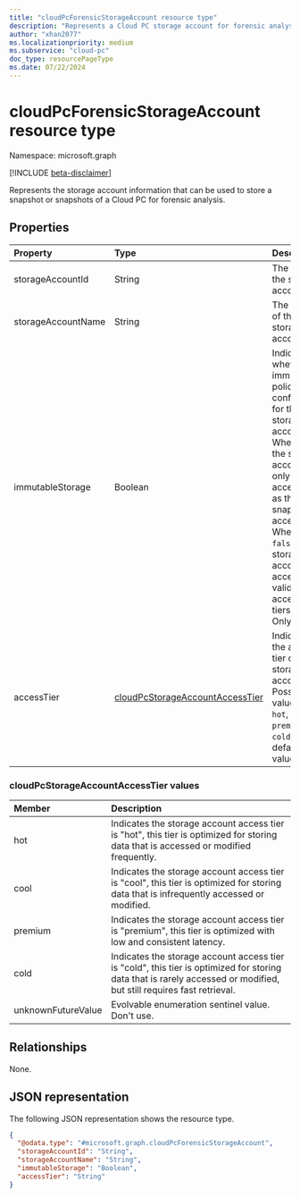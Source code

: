 ```yaml
---
title: "cloudPcForensicStorageAccount resource type"
description: "Represents a Cloud PC storage account for forensic analysis."
author: "xhan2077"
ms.localizationpriority: medium
ms.subservice: "cloud-pc"
doc_type: resourcePageType
ms.date: 07/22/2024
---
```


# cloudPcForensicStorageAccount resource type

Namespace: microsoft.graph

[!INCLUDE [beta-disclaimer](../../includes/beta-disclaimer.md)]

Represents the storage account information that can be used to store a snapshot or snapshots of a Cloud PC for forensic analysis.

## Properties
|Property|Type|Description|
|:---|:---|:---|
|storageAccountId|String|The ID of the storage account.|
|storageAccountName|String|The name of the storage account.|
|immutableStorage|Boolean|Indicates whether immutability policies are configured for the storage account. When `true`, the storage account only accepts `hot` as the snapshot access tier. When `false`, the storage account accepts all valid access tiers. Read-Only.|
|accessTier|[cloudPcStorageAccountAccessTier](#cloudpcstorageaccountaccesstier-values)| Indicates the access tier of the storage account. Possible values are `hot`, `cool`, `premium` and `cold`, default value is `hot`.|

### cloudPcStorageAccountAccessTier values

|Member|Description|
|:---|:---|
|hot|Indicates the storage account access tier is "hot", this tier is optimized for storing data that is accessed or modified frequently.|
|cool|Indicates the storage account access tier is "cool", this tier is optimized for storing data that is infrequently accessed or modified.|
|premium| Indicates the storage account access tier is "premium", this tier is optimized with low and consistent latency.|
|cold|Indicates the storage account access tier is "cold", this tier is optimized for storing data that is rarely accessed or modified, but still requires fast retrieval.|
|unknownFutureValue|Evolvable enumeration sentinel value. Don't use.|

## Relationships
None.

## JSON representation
The following JSON representation shows the resource type.
<!-- {
  "blockType": "resource",
  "keyProperty": "storageAccountId",
  "@odata.type": "microsoft.graph.cloudPcForensicStorageAccount",
  "baseType": "microsoft.graph.entity",
  "openType": false
}
-->
``` json
{
  "@odata.type": "#microsoft.graph.cloudPcForensicStorageAccount",
  "storageAccountId": "String",
  "storageAccountName": "String",
  "immutableStorage": "Boolean",
  "accessTier": "String"
}
```
